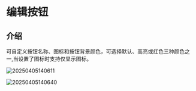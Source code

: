 # 编辑按钮

## 介绍

可自定义按钮名称、图标和按钮背景颜色，可选择默认、高亮或红色三种颜色之一,当设置了图标时支持仅显示图标。

![20250405140611](https://static-docs.nocobase.com/20250405140611.png)

![20250405140640](https://static-docs.nocobase.com/20250405140640.png)
